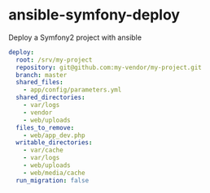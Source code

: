 # ansible-symfony-deploy
Deploy a Symfony2 project with ansible

```yml
deploy:
  root: /srv/my-project
  repository: git@github.com:my-vendor/my-project.git
  branch: master
  shared_files:
    - app/config/parameters.yml
  shared_directories:
    - var/logs
    - vendor
    - web/uploads
  files_to_remove:
    - web/app_dev.php
  writable_directories:
    - var/cache
    - var/logs
    - web/uploads
    - web/media/cache
  run_migration: false
```
